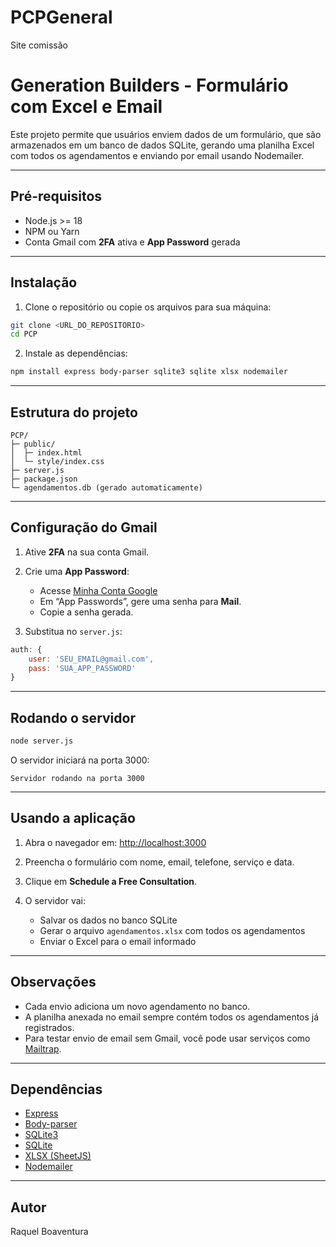 # PCPGeneral
Site comissão

# Generation Builders - Formulário com Excel e Email

Este projeto permite que usuários enviem dados de um formulário, que são armazenados em um banco de dados SQLite, gerando uma planilha Excel com todos os agendamentos e enviando por email usando Nodemailer.

---

## Pré-requisitos

* Node.js >= 18
* NPM ou Yarn
* Conta Gmail com **2FA** ativa e **App Password** gerada

---

## Instalação

1. Clone o repositório ou copie os arquivos para sua máquina:

```bash
git clone <URL_DO_REPOSITORIO>
cd PCP
```

2. Instale as dependências:

```bash
npm install express body-parser sqlite3 sqlite xlsx nodemailer
```

---

## Estrutura do projeto

```
PCP/
├─ public/
│  ├─ index.html
│  └─ style/index.css
├─ server.js
├─ package.json
└─ agendamentos.db (gerado automaticamente)
```

---

## Configuração do Gmail

1. Ative **2FA** na sua conta Gmail.
2. Crie uma **App Password**:

   * Acesse [Minha Conta Google](https://myaccount.google.com/security)
   * Em “App Passwords”, gere uma senha para **Mail**.
   * Copie a senha gerada.
3. Substitua no `server.js`:

```js
auth: {
    user: 'SEU_EMAIL@gmail.com',
    pass: 'SUA_APP_PASSWORD'
}
```

---

## Rodando o servidor

```bash
node server.js
```

O servidor iniciará na porta 3000:

```
Servidor rodando na porta 3000
```

---

## Usando a aplicação

1. Abra o navegador em: [http://localhost:3000](http://localhost:3000)
2. Preencha o formulário com nome, email, telefone, serviço e data.
3. Clique em **Schedule a Free Consultation**.
4. O servidor vai:

   * Salvar os dados no banco SQLite
   * Gerar o arquivo `agendamentos.xlsx` com todos os agendamentos
   * Enviar o Excel para o email informado

---

## Observações

* Cada envio adiciona um novo agendamento no banco.
* A planilha anexada no email sempre contém todos os agendamentos já registrados.
* Para testar envio de email sem Gmail, você pode usar serviços como [Mailtrap](https://mailtrap.io/).

---

## Dependências

* [Express](https://expressjs.com/)
* [Body-parser](https://www.npmjs.com/package/body-parser)
* [SQLite3](https://www.npmjs.com/package/sqlite3)
* [SQLite](https://www.npmjs.com/package/sqlite)
* [XLSX (SheetJS)](https://www.npmjs.com/package/xlsx)
* [Nodemailer](https://nodemailer.com/)

---

## Autor

Raquel Boaventura
